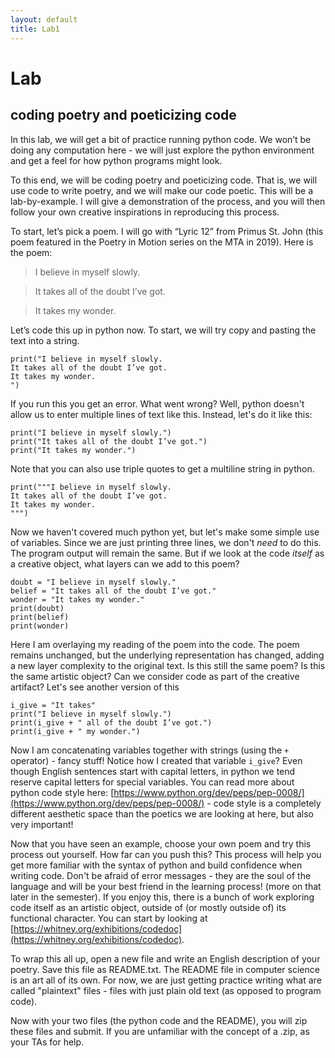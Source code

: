 ```yaml
---
layout: default
title: Lab1
---
```


# Lab 

## coding poetry and poeticizing code

In this lab, we will get a bit of practice running python code. We won’t be doing any computation here - we will just explore the python environment and get a feel for how python programs might look.

To this end, we will be coding poetry and poeticizing code. That is, we will use code to write poetry, and we will make our code poetic. This will be a lab-by-example. I will give a demonstration of the process, and you will then follow your own creative inspirations in reproducing this process.

To start, let’s pick a poem. I will go with “Lyric 12” from Primus St. John (this poem featured in the Poetry in Motion series on the MTA in 2019). Here is the poem:

> I believe in myself slowly.

> It takes all of the doubt I’ve got. 

> It takes my wonder.

Let’s code this up in python now. To start, we will try copy and pasting the text into a string.

    print("I believe in myself slowly.
    It takes all of the doubt I’ve got. 
    It takes my wonder.
    ")

If you run this you get an error. What went wrong? Well, python doesn't allow us to enter multiple lines of text like this. Instead, let's do it like this:

    print("I believe in myself slowly.")
    print("It takes all of the doubt I’ve got.")
    print("It takes my wonder.")

Note that you can also use triple quotes to get a multiline string in python.

    print("""I believe in myself slowly.
    It takes all of the doubt I’ve got. 
    It takes my wonder.
    """)

Now we haven't covered much python yet, but let's make some simple use of variables. Since we are just printing three lines, we don't *need* to do this. The program output will remain the same. But if we look at the code *itself* as a creative object, what layers can we add to this poem?

    doubt = "I believe in myself slowly."
    belief = "It takes all of the doubt I’ve got."
    wonder = "It takes my wonder."
    print(doubt)
    print(belief)
    print(wonder)

Here I am overlaying my reading of the poem into the code. The poem remains unchanged, but the underlying representation has changed, adding a new layer complexity to the original text. Is this still the same poem? Is this the same artistic object? Can we consider code as part of the creative artifact? Let's see another version of this

    i_give = "It takes"
    print("I believe in myself slowly.")
    print(i_give + " all of the doubt I’ve got.")
    print(i_give + " my wonder.")

Now I am concatenating variables together with strings (using the ```+``` operator) - fancy stuff! Notice how I created that variable ```i_give```? Even though English sentences start with capital letters, in python we tend reserve capital letters for special variables. You can read more about python code style here: [https://www.python.org/dev/peps/pep-0008/](https://www.python.org/dev/peps/pep-0008/) - code style is a completely different aesthetic space than the poetics we are looking at here, but also very important!

Now that you have seen an example, choose your own poem and try this process out yourself. How far can you push this? This process will help you get more familiar with the syntax of python and build confidence when writing code. Don't be afraid of error messages - they are the soul of the language and will be your best friend in the learning process! (more on that later in the semester). If you enjoy this, there is a bunch of work exploring code itself as an artistic object, outside of (or mostly outside of) its functional character. You can start by looking at [https://whitney.org/exhibitions/codedoc](https://whitney.org/exhibitions/codedoc).

To wrap this all up, open a new file and write an English description of your poetry. Save this file as README.txt. The README file in computer science is an art all of its own. For now, we are just getting practice writing what are called "plaintext" files - files with just plain old text (as opposed to program code).

Now with your two files (the python code and the README), you will zip these files and submit. If you are unfamiliar with the concept of a .zip, as your TAs for help.
